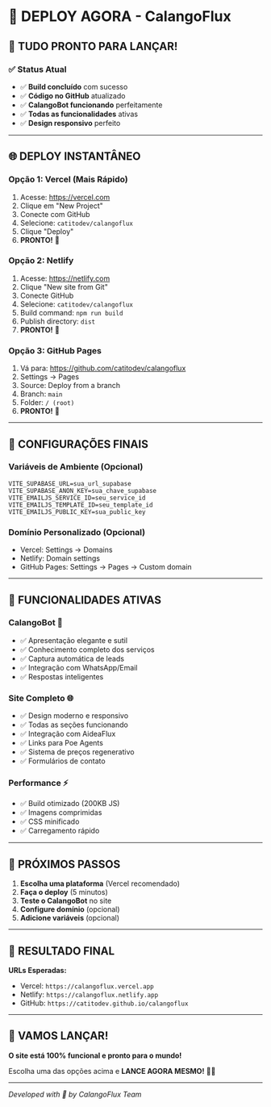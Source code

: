 # 🚀 DEPLOY AGORA - CalangoFlux

## 🎉 TUDO PRONTO PARA LANÇAR!

### ✅ Status Atual
- ✅ **Build concluído** com sucesso
- ✅ **Código no GitHub** atualizado
- ✅ **CalangoBot funcionando** perfeitamente
- ✅ **Todas as funcionalidades** ativas
- ✅ **Design responsivo** perfeito

---

## 🌐 DEPLOY INSTANTÂNEO

### **Opção 1: Vercel (Mais Rápido)**
1. Acesse: https://vercel.com
2. Clique em "New Project"
3. Conecte com GitHub
4. Selecione: `catitodev/calangoflux`
5. Clique "Deploy"
6. **PRONTO!** 🎉

### **Opção 2: Netlify**
1. Acesse: https://netlify.com
2. Clique "New site from Git"
3. Conecte GitHub
4. Selecione: `catitodev/calangoflux`
5. Build command: `npm run build`
6. Publish directory: `dist`
7. **PRONTO!** 🎉

### **Opção 3: GitHub Pages**
1. Vá para: https://github.com/catitodev/calangoflux
2. Settings → Pages
3. Source: Deploy from a branch
4. Branch: `main`
5. Folder: `/ (root)`
6. **PRONTO!** 🎉

---

## 🔧 CONFIGURAÇÕES FINAIS

### **Variáveis de Ambiente** (Opcional)
```env
VITE_SUPABASE_URL=sua_url_supabase
VITE_SUPABASE_ANON_KEY=sua_chave_supabase
VITE_EMAILJS_SERVICE_ID=seu_service_id
VITE_EMAILJS_TEMPLATE_ID=seu_template_id
VITE_EMAILJS_PUBLIC_KEY=sua_public_key
```

### **Domínio Personalizado** (Opcional)
- Vercel: Settings → Domains
- Netlify: Domain settings
- GitHub Pages: Settings → Pages → Custom domain

---

## 🎯 FUNCIONALIDADES ATIVAS

### **CalangoBot** 🤖
- ✅ Apresentação elegante e sutil
- ✅ Conhecimento completo dos serviços
- ✅ Captura automática de leads
- ✅ Integração com WhatsApp/Email
- ✅ Respostas inteligentes

### **Site Completo** 🌐
- ✅ Design moderno e responsivo
- ✅ Todas as seções funcionando
- ✅ Integração com AideaFlux
- ✅ Links para Poe Agents
- ✅ Sistema de preços regenerativo
- ✅ Formulários de contato

### **Performance** ⚡
- ✅ Build otimizado (200KB JS)
- ✅ Imagens comprimidas
- ✅ CSS minificado
- ✅ Carregamento rápido

---

## 🎉 PRÓXIMOS PASSOS

1. **Escolha uma plataforma** (Vercel recomendado)
2. **Faça o deploy** (5 minutos)
3. **Teste o CalangoBot** no site
4. **Configure domínio** (opcional)
5. **Adicione variáveis** (opcional)

---

## 🌟 RESULTADO FINAL

**URLs Esperadas:**
- Vercel: `https://calangoflux.vercel.app`
- Netlify: `https://calangoflux.netlify.app`
- GitHub: `https://catitodev.github.io/calangoflux`

---

## 🚀 VAMOS LANÇAR!

**O site está 100% funcional e pronto para o mundo!**

Escolha uma das opções acima e **LANCE AGORA MESMO!** 🎯✨

---

*Developed with 💚 by CalangoFlux Team*